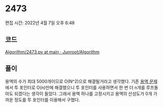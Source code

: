 # 2473

편집 시간: 2022년 4월 7일 오후 6:48

## 코드

[Algorithm/2473.py at main · Junroot/Algorithm](https://github.com/Junroot/Algorithm/blob/main/baekjoon/2473.py)

## 풀이

용액의 수가 최대 5000개이므로 O(N^2)으로 해결될거라고 생각했다. 기존 [용액 문제](https://www.acmicpc.net/problem/2467)에서 투 포인터로 O(n)만에 해결했으니 투 포인터를 사용하면서 한 번 더 n개를 루프돌아도 되겠다는 생각이 들었다. 그래서 용액 하나를 고정시키고 용액의 산성도가 0개 가까운 정도를 투 포인터를 이용해서 구했다.
